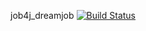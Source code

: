 job4j_dreamjob
[![Build Status](https://app.travis-ci.com/Kuzurik/job4j_dreamjob.svg?branch=master)](https://app.travis-ci.com/Kuzurik/job4j_dreamjob)

